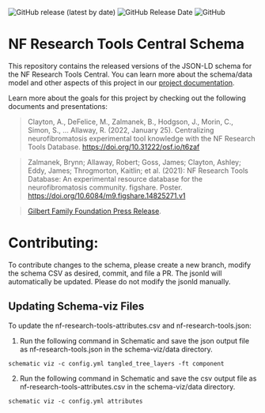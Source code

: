<img alt="GitHub release (latest by date)" src="https://img.shields.io/github/v/release/nf-osi/nf-research-tools-schema?label=latest%20release&display_name=release&style=flat-square">  <img alt="GitHub Release Date" src="https://img.shields.io/github/release-date/nf-osi/nf-research-tools-schema?style=flat-square&color=orange">  <img alt="GitHub" src="https://img.shields.io/github/license/nf-osi/nf-research-tools-schema?style=flat-square&color=red">
# NF Research Tools Central Schema

This repository contains the released versions of the JSON-LD schema for the NF Research Tools Central. You can learn more about the schema/data model and other aspects of this project in our [project documentation](https://help.nf.synapse.org/NFdocs/Data-Model-&-Schema.2463596640.html).

Learn more about the goals for this project by checking out the following documents and presentations: 

>Clayton, A., DeFelice, M., Zalmanek, B., Hodgson, J., Morin, C., Simon, S., … Allaway, R. (2022, January 25). Centralizing neurofibromatosis experimental tool knowledge with the NF Research Tools Database. https://doi.org/10.31222/osf.io/t6zaf

>Zalmanek, Brynn; Allaway, Robert; Goss, James; Clayton, Ashley; Eddy, James; Throgmorton, Kaitlin; et al. (2021): NF Research Tools Database: An experimental resource database for the neurofibromatosis community. figshare. Poster. https://doi.org/10.6084/m9.figshare.14825271.v1 

>[Gilbert Family Foundation Press Release](https://www.gilbertfamilyfoundation.org/press-release/gff-and-sage-bionetworks-collaborate-on-an-nf1-research-tools-database/). 

# Contributing:

To contribute changes to the schema, please create a new branch, modify the schema CSV as desired, commit, and file a PR. The jsonld will automatically be updated. Please do not modify the jsonld manually. 

## Updating Schema-viz Files

To update the nf-research-tools-attributes.csv and nf-research-tools.json:

1) Run the following command in Schematic and save the json output file as nf-research-tools.json in the schema-viz/data directory.

```
schematic viz -c config.yml tangled_tree_layers -ft component 
```
2) Run the following command in Schematic and save the csv output file as nf-research-tools-attributes.csv in the schema-viz/data directory.
```
schematic viz -c config.yml attributes
```
